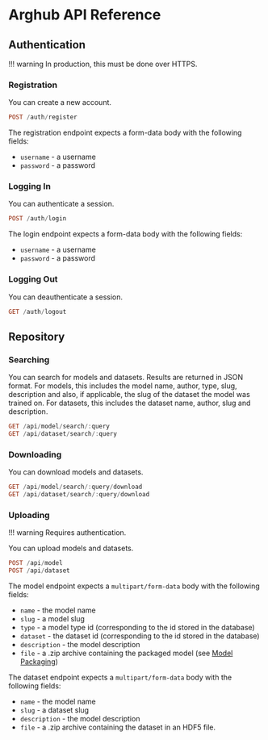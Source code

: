 # Arghub API Reference

## Authentication

!!! warning
    In production, this must be done over HTTPS.

### Registration
You can create a new account.

```haskell
POST /auth/register
```
The registration endpoint expects a form-data body with the following fields:

- `username` - a username
- `password` - a password


### Logging In
You can authenticate a session.

```haskell
POST /auth/login
```

The login endpoint expects a form-data body with the following fields:

- `username` - a username
- `password` - a password

### Logging Out
You can deauthenticate a session.

```haskell
GET /auth/logout
```


## Repository

### Searching

You can search for models and datasets. Results are returned in JSON format. 
For models, this includes the model name, author, type, slug, description and also, if applicable, the slug of the dataset
the model was trained on. For datasets, this includes the dataset name, author, slug and description.

```haskell
GET /api/model/search/:query
GET /api/dataset/search/:query
```

### Downloading

You can download models and datasets.
```haskell
GET /api/model/search/:query/download
GET /api/dataset/search/:query/download
```

### Uploading

!!! warning
    Requires authentication.

You can upload models and datasets.
```haskell
POST /api/model
POST /api/dataset
```

The model endpoint expects a `multipart/form-data` body with the following fields:

- `name` - the model name
- `slug` - a model slug
- `type` - a model type id (corresponding to the id stored in the database)
- `dataset` - the dataset id (corresponding to the id stored in the database)
- `description` - the model description
- `file` - a .zip archive containing the packaged model (see [Model Packaging](../../argflow/portal))


The dataset endpoint expects a `multipart/form-data` body with the following fields:

- `name` - the model name
- `slug` - a dataset slug
- `description` - the model description
- `file` - a .zip archive containing the dataset in an HDF5 file.